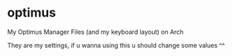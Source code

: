 # optimus
My Optimus Manager Files (and my keyboard layout) on Arch

They are my settings, if u wanna using this u should change some values ^^

